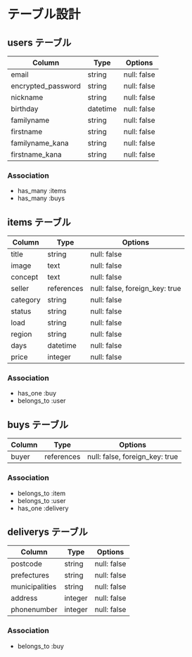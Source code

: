# テーブル設計

## users テーブル

| Column             | Type     | Options     |
| ------------------ | -------- | ----------- |
| email              | string   | null: false |
| encrypted_password | string   | null: false |
| nickname           | string   | null: false |
| birthday           | datetime | null: false |
| familyname         | string   | null: false |
| firstname          | string   | null: false |
| familyname_kana    | string   | null: false |
| firstname_kana     | string   | null: false |


### Association

- has_many :items
- has_many :buys

## items テーブル

| Column     | Type       | Options                        |
| ---------- | ---------- | ------------------------------ |
| title      | string     | null: false                    |
| image      | text       | null: false                    |
| concept    | text       | null: false                    |
| seller     | references | null: false, foreign_key: true |
|category    | string     | null: false                    |
|status      | string     | null: false                    |
|load        | string     | null: false                    |
|region      | string     | null: false                    |
|days        | datetime   | null: false                    | 
|price       | integer    | null: false                    | 


### Association

- has_one :buy
- belongs_to :user

## buys テーブル

| Column    | Type       | Options                        |
| --------- | ---------- | ------------------------------ |
| buyer     | references | null: false, foreign_key: true |

### Association

- belongs_to :item
- belongs_to :user
- has_one :delivery

## deliverys テーブル

| Column         | Type       | Options                        |
| -------------- | ---------- | ------------------------------ |
| postcode       | string     | null: false                    |
| prefectures    | string     | null: false                    |
| municipalities | string     | null: false                    |
| address        | integer    | null: false                    |
|phonenumber     | integer    | null: false                    |


### Association

- belongs_to :buy
